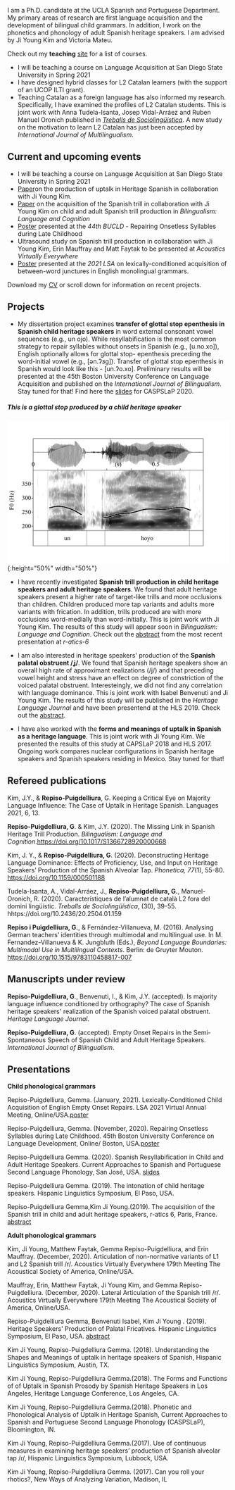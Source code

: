 



I am a Ph.D. candidate at the UCLA Spanish and Portuguese Department. My primary areas of research are first language acquisition and the development of bilingual child grammars. In addition, I work on the phonetics and phonology of adult Spanish heritage speakers. I am advised by Ji Young Kim and Victoria Mateu. 

Check out my **teaching** [site](./teaching.md) for a list of courses. 
- I will be teaching a course on Language Acquisition at San Diego State University in Spring 2021
- I have designed hybrid classes for L2 Catalan learners (with the support of an UCOP ILTI grant). 
- Teaching Catalan as a foreign language has also informed my research. Specifically, I have examined the profiles of L2 Catalan students. This is joint work with Anna Tudela-Isanta, Josep Vidal-Arráez and Ruben Manuel Oronich published in [*Treballs de Sociolingüística*](https://www.raco.cat/index.php/TSC/article/view/374466). A new study on the motivation to learn L2 Catalan has just been accepted by *International Journal of Multilingualism*.

## Current and upcoming events
- I will be teaching a course on Language Acquisition at San Diego State University in Spring 2021
- [Paper](https://www.mdpi.com/2226-471X/6/1/13)on the production of uptalk in Heritage Spanish in collaboration with Ji Young Kim.
- [Paper](https://www.cambridge.org/core/journals/bilingualism-language-and-cognition/article/missing-link-in-spanish-heritage-trill-production/2EEF354237A02A623B914F1AA11CD595) on the acquisition of the Spanish trill in collaboration with Ji Young Kim on child and adult Spanish trill production in *Bilingualism: Language and Cognition*
- [Poster](https://github.com/gemmarepiso/gemmarepiso.github.io/blob/master/assets/images/Submission-160_poster.pdf?raw=true) presented at the *44th BUCLD* - Repairing Onsetless Syllables during Late Childhood 
- Ultrasound study on Spanish trill production in collaboration with Ji Young Kim, Erin Mauffray and Matt Faytak to be presented at *Acoustics Virtually Everywhere*
- [Poster](https://github.com/gemmarepiso/gemmarepiso.github.io/blob/master/assets/images/LSA_2021_poster_GRPwebsite.pdf?raw=true) presented at the *2021 LSA* on lexically-conditioned acquisition of between-word junctures in English monolingual grammars.








Download my [CV](assets/images/Repiso_CV_Feb20.pdf?raw=true) or scroll down for information on recent projects.

## Projects

- My dissertation project examines **transfer of glottal stop epenthesis in Spanish child heritage speakers** in word external consonant vowel sequences (e.g., un ojo). While resyllabification is the most common strategy to repair syllables without onsets in Spanish (e.g., \[u.no.xo\]), English optionally allows for glottal stop- epenthesis preceding the word-initial vowel (e.g., \[ən.ʔɜg\]). Transfer of glottal stop epenthesis in Spanish would look like this - \[un.ʔo.xo\].  Preliminary results will be presented at the 45th Boston University Conference on Language Acquisition and published on the *International Journal of Bilingualism*. Stay tuned for that! Find here the [slides](https://github.com/gemmarepiso/gemmarepiso.github.io/blob/master/assets/images/resyllabification%20(67).pdf?raw=true) for CASPSLaP 2020.

##### This is a glottal stop produced by a child heritage speaker

![glottalstop](/assets/images/figure3.png){:height="50%" width="50%"}

- I have recently investigated **Spanish trill production in child heritage speakers and adult heritage speakers**. We found that adult heritage speakers present a higher rate of target-like trills and more occlusions than children. Children produced more tap variants and adults more variants with frication. In addition, trills produced are with more occlusions word-medially than word-initially. This is joint work with Ji Young Kim. The results of this study will appear soon in *Bilingualism: Language and Cognition*. Check out the [abstract](https://github.com/gemmarepiso/gemmarepiso.github.io/blob/assets-1/Abstract%20R-atics.pdf?raw=true)
 from the most recent presentation at *r-atics-6*
 


 - I am also interested in heritage speakers' production of the **Spanish palatal obstruent /ʝ/**. We found that Spanish heritage speakers show an overall high rate of approximant realizations (/j/) and that preceding vowel height and stress have an effect on degree of constriction of the voiced palatal obstruent. Interesteingly, we did not find any correlation with language dominance. This is joint work with Isabel Benvenuti and Ji Young Kim. The results of this study will be published in the *Heritage Language Journal* and have been presentend at the HLS 2019. Check out the [abstract](https://github.com/gemmarepiso/gemmarepiso.github.io/blob/assets-1/Palatal_Fricatives_HLS_2019.pdf?raw=true).
 
 - I have also worked with the **forms and meanings of uptalk in Spanish as a heritage language**. This is joint work with Ji Young Kim. We presented the results of this study at CAPSLaP 2018 and HLS 2017. Ongoing work compares nuclear configurations in Spanish heritage speakers and Spanish speakers residing in Mexico. Stay tuned for that!

## Refereed publications


Kim, J.Y., & **Repiso-Puigdelliura**, G. Keeping a Critical Eye on Majority Language Influence: The Case of Uptalk in Heritage Spanish. Languages 2021, 6, 13.

**Repiso-Puigdelliura, G**. & Kim, J.Y. (2020). The Missing Link in Spanish Heritage Trill Production. *Bilingualism: Language and Cognition*.https://doi.org/10.1017/S1366728920000668

Kim, J. Y., & **Repiso-Puigdelliura, G**. (2020). Deconstructing Heritage Language Dominance: Effects of Proficiency, Use, and Input on Heritage Speakers’ Production of the Spanish Alveolar Tap. *Phonetica, 77*(1), 55-80. https://doi.org/10.1159/000501188

Tudela-Isanta, A., Vidal-Arráez, J., **Repiso-Puigdelliura, G.**, Manuel-Oronich, R. (2020). Característiques de l’alumnat de català L2 fora del domini lingüístic. *Treballs de Sociolingüística*, (30), 39-55. hhtps://doi.org/10.2436/20.2504.01.159


**Repiso i Puigdelliura, G.**, & Fernández-Villanueva, M. (2016). Analysing German teachers’ identities through multimodal and multilingual use. In M. Fernandez-Villanueva & K. Jungbluth (Eds.), *Beyond Language Boundaries: Multimodal Use in Multilingual Contexts*. Berlin: de Gruyter Mouton. https://doi.org/10.1515/9783110458817-007

## Manuscripts under review

**Repiso-Puigdelliura, G**., Benvenuti, I., & Kim, J.Y. (accepted). Is majority language influence conditioned by orthography? The case of Spanish heritage speakers' realization of the Spanish voiced palatal obstruent. *Heritage Language Journal*.

**Repiso-Puigdelliura, G**. (accepted). Empty Onset Repairs in the Semi-Spontaneous Speech of Spanish Child and Adult Heritage Speakers. *International Journal of Bilingualism*.

## Presentations

 **Child phonological grammars**
 
 Repiso-Puigdelliura, Gemma. (January, 2021). Lexically-Conditioned Child Acquisition of English Empty Onset Repairs. LSA 2021 Virtual Annual Meeting, Online/USA.[poster](https://github.com/gemmarepiso/gemmarepiso.github.io/blob/master/assets/images/LSA_2021_poster_GRPwebsite.pdf?raw=true)
 
 Repiso-Puigdelliura, Gemma. (November, 2020). Repairing Onsetless Syllables during Late Childhood. 45th Boston University Conference on Language Development, Online/ Boston, USA.[poster](https://github.com/gemmarepiso/gemmarepiso.github.io/blob/master/assets/images/Submission-160_poster.pdf?raw=true)
 
 Repiso-Puigdelliura Gemma. (2020). Spanish Resyllabification in Child and Adult Heritage Speakers. Current Approaches to Spanish and Portuguese Second Language Phonology, San José, USA.
[slides](https://github.com/gemmarepiso/gemmarepiso.github.io/blob/master/assets/images/resyllabification%20(67).pdf?raw=true)

 Repiso-Puigdelliura Gemma. (2019). The intonation of child heritage speakers. Hispanic Linguistics Symposium, El Paso, USA.

Repiso-Puigdelliura Gemma,Kim Ji Young.(2019). The acquisition of the Spanish trill in child and adult heritage speakers, r-atics 6, Paris, France. [abstract](https://github.com/gemmarepiso/gemmarepiso.github.io/blob/assets-1/Abstract%20R-atics.pdf)

 **Adult phonological grammars**

 Kim, Ji Young, Matthew Faytak, Gemma Repiso-Puigdelliura, and Erin Mauffray. (December, 2020). Articulation of non-normative variants of L1 and L2 Spanish trill /r/. Acoustics Virtually Everywhere 179th Meeting The Acoustical Society of America, Online/USA. 


Mauffray, Erin, Matthew Faytak, Ji Young Kim, and Gemma Repiso-Puigdelliura. (December, 2020). Lateral Articulation of the Spanish trill /r/. Acoustics Virtually Everywhere 179th Meeting The Acoustical Society of America, Online/USA. 

 Repiso-Puigdelliura Gemma, Benvenuti Isabel, Kim Ji Young . (2019). Heritage Speakers' Production of Palatal Fricatives. Hispanic Linguistics Symposium, El Paso, USA. [abstract](https://github.com/gemmarepiso/gemmarepiso.github.io/blob/assets-1/Palatal_Fricatives_HLS_2019.pdf?raw=true)


Kim Ji Young, Repiso-Puigdelliura Gemma. (2018). Understanding the Shapes and Meanings of uptalk in heritage speakers of Spanish, Hispanic Linguistics Symposium, Austin, TX.

Kim Ji Young, Repiso-Puigdelliura  Gemma.(2018). The Forms and Functions of of Uptalk in Spanish Prosody by Spanish Heritage Speakers in Los Angeles, Heritage Language Conference, Los Angeles, CA.

Kim Ji Young, Repiso-Puigdelliura Gemma.(2018). Phonetic and Phonological Analysis of Uptalk in Heritage Spanish, Current Approaches to Spanish and Portuguese Second Language Phonology (CASPSLaP), Bloomington, IN.

Kim Ji Young, Repiso-Puigdelliura Gemma.(2017). Use of continuous measures in examining heritage speakers’ production of Spanish alveolar tap /ɾ/, Hispanic Linguistics Symposium, Lubbock, USA.

Kim Ji Young, Repiso-Puigdelliura Gemma. (2017). Can you roll your rhotics?, New Ways of Analyzing Variation, Madison, IL



